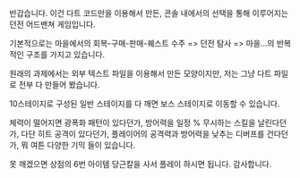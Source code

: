 반갑습니다. 이건 다트 코드만을 이용해서 만든, 콘솔 내에서의 선택을 통해 이루어지는 던전 어드밴쳐 게임입니다. 

기본적으로는 마을에서의 회복-구매-판매-퀘스트 수주 => 던전 탐사 => 마을...의 반복적인 구조를 가지고 있습니다.

원래의 과제에서는 외부 텍스트 파일을 이용해서 만든 모양이지만, 저는 그냥 다트 파일로 전부 다 만들어 봤습니다. 

10스테이지로 구성된 일반 스테이지를 다 깨면 보스 스테이지로 이동할 수 있습니다. 

체력이 떨어지면 광폭화 패턴이 있다던가, 방어력을 일정 % 무시하는 스킬을 날린다던가, 다단 히트 공격이 있다던가, 플레이어의 
공격력과 방어력을 낮추는 디버프를 건다던가, 뭐 여튼 다양한 기믹 들이 있습니다.

못 깨겠으면 상점의 6번 아이템 당근칼을 사서 플레이 하시면 됩니다. 감사합니다.